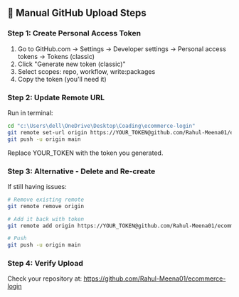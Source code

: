 ## 🚀 Manual GitHub Upload Steps

### Step 1: Create Personal Access Token

1. Go to GitHub.com → Settings → Developer settings → Personal access tokens → Tokens (classic)
2. Click "Generate new token (classic)"
3. Select scopes: repo, workflow, write:packages
4. Copy the token (you'll need it)

### Step 2: Update Remote URL

Run in terminal:

```bash
cd "c:\Users\dell\OneDrive\Desktop\Coading\ecommerce-login"
git remote set-url origin https://YOUR_TOKEN@github.com/Rahul-Meena01/ecommerce-login.git
git push -u origin main
```

Replace YOUR_TOKEN with the token you generated.

### Step 3: Alternative - Delete and Re-create

If still having issues:

```bash
# Remove existing remote
git remote remove origin

# Add it back with token
git remote add origin https://YOUR_TOKEN@github.com/Rahul-Meena01/ecommerce-login.git

# Push
git push -u origin main
```

### Step 4: Verify Upload

Check your repository at: https://github.com/Rahul-Meena01/ecommerce-login

